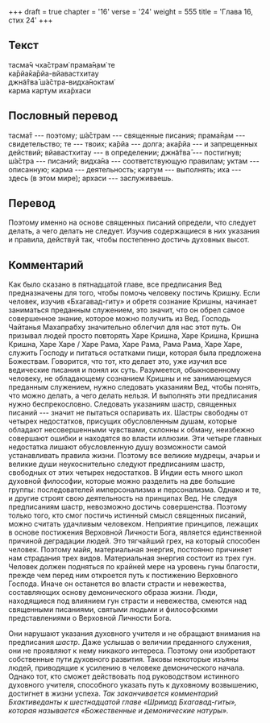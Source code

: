 +++
draft = true
chapter = '16'
verse = '24'
weight = 555
title = 'Глава 16, стих 24'
+++
## Текст

тасма̄ч чха̄страм̇ прама̄н̣ам̇ те  
ка̄рйа̄ка̄рйа-вйавастхитау  
джн̃а̄тва̄ ш́а̄стра-видха̄ноктам̇  
карма картум иха̄рхаси

## Пословный перевод

тасма̄т --- поэтому; ш́а̄страм --- священные писания; прама̄н̣ам ---
свидетельство; те --- твоих; ка̄рйа --- долга; ака̄рйа --- и запрещенных
действий; вйавастхитау --- в определении; джн̃а̄тва̄ --- постигнув; ш́а̄стра
--- писаний; видха̄на --- соответствующую правилам; уктам --- описанную;
карма --- деятельность; картум --- выполнять; иха --- здесь (в этом
мире); архаси --- заслуживаешь.

## Перевод

Поэтому именно на основе священных писаний определи, что следует делать,
а чего делать не следует. Изучив содержащиеся в них указания и правила,
действуй так, чтобы постепенно достичь духовных высот.

## Комментарий

Как было сказано в пятнадцатой главе, все предписания Вед предназначены
для того, чтобы помочь человеку постичь Кришну. Если человек, изучив
«Бхагавад-гиту» и обретя сознание Кришны, начинает заниматься преданным
служением, это значит, что он обрел самое совершенное знание, которое
можно получить из Вед. Господь Чайтанья Махапрабху значительно облегчил
для нас этот путь. Он призывал людей просто повторять Харе Кришна, Харе
Кришна, Кришна Кришна, Харе Харе / Харе Рама, Харе Рама, Рама Рама, Харе
Харе, служить Господу и питаться остатками пищи, которая была предложена
Божествам. Говорится, что тот, кто делает это, уже изучил все ведические
писания и понял их суть. Разумеется, обыкновенному человеку, не
обладающему сознанием Кришны и не занимающемуся преданным служением,
нужно следовать указаниям Вед, чтобы понять, что можно делать, а чего
делать нельзя. И выполнять эти предписания нужно беспрекословно.
Следовать указаниям шастр, священных писаний --- значит не пытаться
оспаривать их. Шастры свободны от четырех недостатков, присущих
обусловленным душам, которые обладают несовершенными чувствами, склонны
к обману, неизбежно совершают ошибки и находятся во власти иллюзии. Эти
четыре главных недостатка лишают обусловленную душу возможности самой
устанавливать правила жизни. Поэтому все великие мудрецы, ачарьи и
великие души неукоснительно следуют предписаниям шастр, свободных от
этих четырех недостатков. В Индии есть много школ духовной философии,
которые можно разделить на две большие группы: последователей
имперсонализма и персонализма. Однако и те, и другие строят свою
деятельность на принципах Вед. Не следуя предписаниям шастр, невозможно
достичь совершенства. Поэтому только того, кто смог постичь истинный
смысл священных писаний, можно считать удачливым человеком. Неприятие
принципов, лежащих в основе постижения Верховной Личности Бога, является
единственной причиной деградации людей. Это тягчайший грех, на который
способен человек. Поэтому майя, материальная энергия, постоянно
причиняет нам страдания трех видов. Материальная энергия состоит из трех
гун. Человек должен подняться по крайней мере на уровень гуны благости,
прежде чем перед ним откроется путь к постижению Верховного Господа.
Иначе он останется во власти страсти и невежества, составляющих основу
демонического образа жизни. Люди, находящиеся под влиянием гун страсти и
невежества, смеются над священными писаниями, святыми людьми и
философскими представлениями о Верховной Личности Бога.

Они нарушают указания духовного учителя и не обращают внимания на
предписания *шастр*. Даже услышав о величии преданного служения, они не
проявляют к нему никакого интереса. Поэтому они изобретают собственные
пути духовного развития. Таковы некоторые изъяны людей, приводящие к
усилению в человеке демонического начала. Однако тот, кто сможет
действовать под руководством истинного духовного учителя, способного
указать путь к духовному возвышению, достигнет в жизни успеха. *Так
заканчивается комментарий Бхактиведанты к шестнадцатой главе «Шримад
Бхагавад-гиты», которая называется «Божественные и демонические
натуры».*
